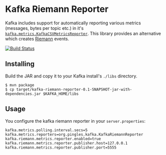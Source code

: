 # Kafka Riemann Reporter
Kafka includes support for automatically reporting various metrics (messages, bytes per topic etc.) in it's [`kafka.metrics.KafkaCSVMetricsReporter`](https://svn.apache.org/repos/asf/kafka/trunk/core/src/main/scala/kafka/metrics/KafkaCSVMetricsReporter.scala). This library provides an alternative which creates [Riemann](http://riemann.io) events.

[![Build Status](https://travis-ci.org/pingles/kafka-riemann-reporter.png)](https://travis-ci.org/pingles/kafka-riemann-reporter)

## Installing

Build the JAR and copy it to your Kafka install's `./libs` directory.

    $ mvn package
    $ cp target/kafka-riemann-reporter-0.1-SNAPSHOT-jar-with-dependencies.jar $KAFKA_HOME/libs

## Usage

You configure the kafka riemann reporter in your `server.properties`:

    kafka.metrics.polling.interval.secs=5
    kafka.metrics.reporters=org.pingles.kafka.KafkaRiemannReporter
    kafka.riemann.metrics.reporter.enabled=true
    kafka.riemann.metrics.reporter.publisher.host=127.0.0.1
    kafka.riemann.metrics.reporter.publisher.port=5555
